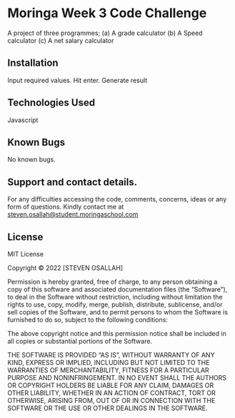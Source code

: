 # Moringa Week 3 Code Challenge

A project of three programmes;
(a) A grade calculator
(b) A Speed calculator
(c) A net salary calculator

## Installation
Input required values.
Hit enter.
Generate result

## Technologies Used
Javascript

## Known Bugs
 No known bugs.

## Support and contact details.

For any difficulties accessing the code, comments, concerns, ideas or any form of questions. Kindly contact me at steven.osallah@student.moringaschool.com

## License
MIT License 

Copyright © 2022 [STEVEN OSALLAH]

Permission is hereby granted, free of charge, to any person obtaining a copy of this software and associated documentation files (the “Software”), to deal in the Software without restriction, including without limitation the rights to use, copy, modify, merge, publish, distribute, sublicense, and/or sell copies of the Software, and to permit persons to whom the Software is furnished to do so, subject to the following conditions:

The above copyright notice and this permission notice shall be included in all copies or substantial portions of the Software.

THE SOFTWARE IS PROVIDED “AS IS”, WITHOUT WARRANTY OF ANY KIND, EXPRESS OR IMPLIED, INCLUDING BUT NOT LIMITED TO THE WARRANTIES OF MERCHANTABILITY, FITNESS FOR A PARTICULAR PURPOSE AND NONINFRINGEMENT. IN NO EVENT SHALL THE AUTHORS OR COPYRIGHT HOLDERS BE LIABLE FOR ANY CLAIM, DAMAGES OR OTHER LIABILITY, WHETHER IN AN ACTION OF CONTRACT, TORT OR OTHERWISE, ARISING FROM, OUT OF OR IN CONNECTION WITH THE SOFTWARE OR THE USE OR OTHER DEALINGS IN THE SOFTWARE.

